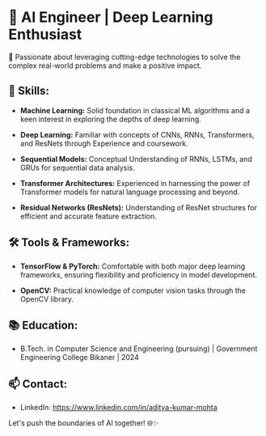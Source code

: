 # 🤖 AI Engineer | Deep Learning Enthusiast


🚀 Passionate about leveraging cutting-edge technologies to solve the complex real-world problems and make a positive impact.


## 🔬 Skills:

- **Machine Learning:** Solid foundation in classical ML algorithms and a keen interest in exploring the depths of deep learning.

- **Deep Learning:** Familiar with concepts of CNNs, RNNs, Transformers, and ResNets through  Experience and coursework.

- **Sequential Models:** Conceptual Understanding of  RNNs, LSTMs, and GRUs for sequential data analysis.

- **Transformer Architectures:** Experienced in harnessing the power of Transformer models for natural language processing and beyond.

- **Residual Networks (ResNets):** Understanding of ResNet structures for efficient and accurate feature extraction.

## 🛠️ Tools & Frameworks:
- **TensorFlow & PyTorch:** Comfortable with both major deep learning frameworks, ensuring flexibility and proficiency in model development.

- **OpenCV:** Practical knowledge of computer vision tasks through the OpenCV library.


## 📚 Education:

- B.Tech. in Computer Science and Engineering (pursuing) | Government Engineering College Bikaner | 2024


## 📫 Contact:

- LinkedIn: https://www.linkedin.com/in/aditya-kumar-mohta


Let's push the boundaries of AI together! 🌐✨

<!---
Mohtaaditya/Mohtaaditya is a ✨ special ✨ repository because its `README.md` (this file) appears on your GitHub profile.
You can click the Preview link to take a look at your changes.
--->
